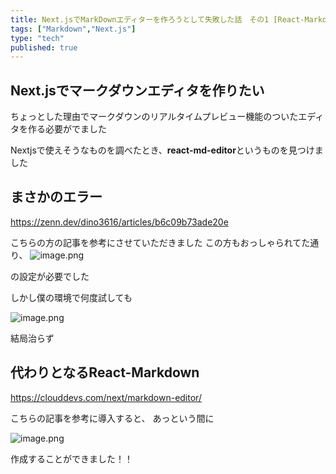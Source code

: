 ```yaml
---
title: Next.jsでMarkDownエディターを作ろうとして失敗した話　その1 [React-Markdown,react-md-editor]
tags: ["Markdown","Next.js"]
type: "tech"
published: true
---
```


## Next.jsでマークダウンエディタを作りたい

ちょっとした理由でマークダウンのリアルタイムプレビュー機能のついたエディタを作る必要がでました

Nextjsで使えそうなものを調べたとき、**react-md-editor**というものを見つけました

## まさかのエラー

https://zenn.dev/dino3616/articles/b6c09b73ade20e

こちらの方の記事を参考にさせていただきました
この方もおっしゃられてた通り、
![image.png](https://qiita-image-store.s3.ap-northeast-1.amazonaws.com/0/3303371/c7f50f8b-50ec-20a2-3725-2f3e0b79bd70.png)

の設定が必要でした

しかし僕の環境で何度試しても

![image.png](https://qiita-image-store.s3.ap-northeast-1.amazonaws.com/0/3303371/45df1fd4-a8ab-4dac-8ef3-50dc19ef2f4f.png)

結局治らず

## 代わりとなるReact-Markdown

https://clouddevs.com/next/markdown-editor/

こちらの記事を参考に導入すると、
あっという間に

![image.png](https://qiita-image-store.s3.ap-northeast-1.amazonaws.com/0/3303371/6c1ba022-30cd-2ea9-368e-c722be983ff5.png)

作成することができました！！
